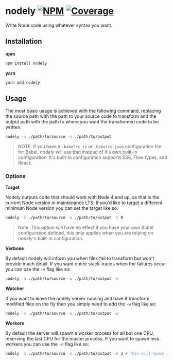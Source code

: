 # nodely [![NPM][npm-img]][npm-url] [![Coverage][cov-img]][cov-url]

Write Node code using whatever syntax you want.

## Installation

**npm**

```bash
npm install nodely
```

**yarn**

```bash
yarn add nodely
```

## Usage

The most basic usage is achieved with the following command, replacing the source path with the path to your source code to transform and the output path with the path to where you want the transformed code to be written.

```bash
nodely -s ./path/to/source -o ./path/to/output
```

> NOTE: If you have a `.babelrc.js` or `.babelrc.json` configuration file for Babel, *nodely* will use that instead of it's own built-in configuration. It's built-in configuration supports ES6, Flow types, and React.

### Options

**Target**

Nodely outputs code that should work with Node 4 and up, as that is the current Node version in maintenance LTS. If you'd like to target a different minimum Node version you can set the target like so:

```bash
nodely -s ./path/to/source -o ./path/to/output -t 8
```

> Note: This option will have no effect if you have your own Babel configuration defined, this only applies when you are relying on *nodely*'s built-in configuration.

**Verbose**

By default nodely will inform you when files fail to transform but won't provide much detail. If you want entire stack-traces when the failures occur you can use the `-v` flag like so:

```bash
nodely -s ./path/to/source -o ./path/to/output -v
```

**Watcher**

If you want to leave the nodely server running and have it transform modified files on the fly then you simply need to add the `-w` flag like so:

```bash
nodely -s ./path/to/source -o ./path/to/output -w
```

**Workers**

By default the server will spawn a worker process for all but one CPU, reserving the last CPU for the master process. If you want to spawn less workers you can use the `-n` flag like so:

```bash
nodely -s ./path/to/source -o ./path/to/output -n 3 # This will spawn 3 workers
```

[cov-img]: https://img.shields.io/codecov/c/github/dogma-io/nodely.svg "Code Coverage"
[cov-url]: https://codecov.io/gh/dogma-io/nodely

[npm-img]: https://img.shields.io/npm/v/nodely.svg "NPM Version"
[npm-url]: https://www.npmjs.com/package/nodely
